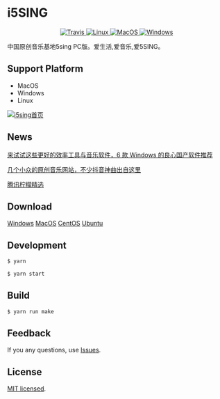 # i5SING

<p align="center">
    <a href="https://travis-ci.org/i5sing/i5SING" target="_blank">
        <img src="https://travis-ci.org/i5sing/i5SING.svg?branch=master" alt="Travis"/>
    </a>
    <a href="https://travis-ci.org/i5sing/i5SING" target="_blank">
        <img src="https://img.shields.io/travis/i5sing/i5SING/master.svg?label=linux" alt="Linux"/>
    </a>
    <a href="https://travis-ci.org/i5sing/i5SING" target="_blank">
        <img src="https://img.shields.io/travis/i5sing/i5SING/master.svg?label=osx" alt="MacOS"/>
    </a>
    <a href="https://travis-ci.org/i5sing/i5SING" target="_blank">
        <img src="https://img.shields.io/travis/i5sing/i5SING/master.svg?label=windows" alt="Windows"/>
    </a>
</p>

中国原创音乐基地5sing PC版。爱生活,爱音乐,爱5SING。

## Support Platform

* MacOS
* Windows
* Linux

[![i5sing首页](https://static.i5sing.com/image/0.2.2/1.png)]()


## News

[来试试这些更好的效率工具与音乐软件，6 款 Windows 的良心国产软件推荐](https://sspai.com/post/44073)  

[几个小众的原创音乐网站，不少抖音神曲出自这里](https://zhuanlan.zhihu.com/p/37921837)

[腾讯柠檬精选](https://lemon.qq.com/lab/)

## Download

  [Windows](https://i5sing.com/download/win32_x64)
  [MacOS](https://i5sing.com/download/darwin_x64)
  [CentOS](https://static.i5sing.com/app/i5SING_0.2.0.rpm)
  [Ubuntu](https://i5sing.com/download/linux_x64)

## Development

```bash
$ yarn 

$ yarn start
```


## Build

```bash
$ yarn run make
```


## Feedback

If you any questions, use [Issues](https://github.com/i5sing/i5SING/issues).


## License

[MIT licensed](LICENSE).
